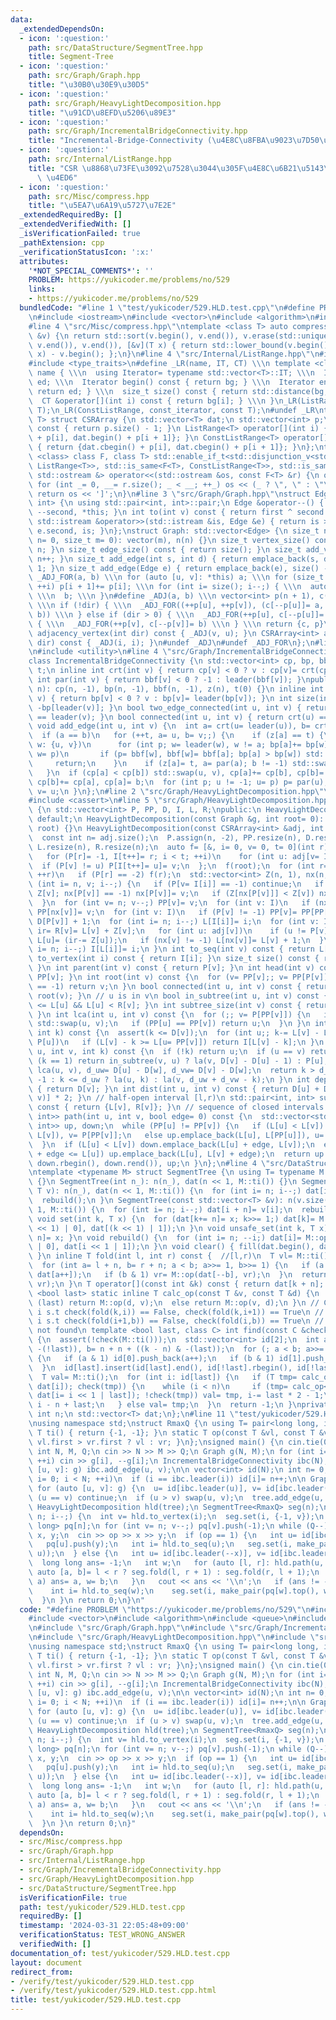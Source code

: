 ```yaml
---
data:
  _extendedDependsOn:
  - icon: ':question:'
    path: src/DataStructure/SegmentTree.hpp
    title: Segment-Tree
  - icon: ':question:'
    path: src/Graph/Graph.hpp
    title: "\u30B0\u30E9\u30D5"
  - icon: ':question:'
    path: src/Graph/HeavyLightDecomposition.hpp
    title: "\u91CD\u8EFD\u5206\u89E3"
  - icon: ':question:'
    path: src/Graph/IncrementalBridgeConnectivity.hpp
    title: "Incremental-Bridge-Connectivity (\u4E8C\u8FBA\u9023\u7D50\u6210\u5206)"
  - icon: ':question:'
    path: src/Internal/ListRange.hpp
    title: "CSR \u8868\u73FE\u3092\u7528\u3044\u305F\u4E8C\u6B21\u5143\u914D\u5217\
      \ \u4ED6"
  - icon: ':question:'
    path: src/Misc/compress.hpp
    title: "\u5EA7\u6A19\u5727\u7E2E"
  _extendedRequiredBy: []
  _extendedVerifiedWith: []
  _isVerificationFailed: true
  _pathExtension: cpp
  _verificationStatusIcon: ':x:'
  attributes:
    '*NOT_SPECIAL_COMMENTS*': ''
    PROBLEM: https://yukicoder.me/problems/no/529
    links:
    - https://yukicoder.me/problems/no/529
  bundledCode: "#line 1 \"test/yukicoder/529.HLD.test.cpp\"\n#define PROBLEM \"https://yukicoder.me/problems/no/529\"\
    \n#include <iostream>\n#include <vector>\n#include <algorithm>\n#include <queue>\n\
    #line 4 \"src/Misc/compress.hpp\"\ntemplate <class T> auto compress(std::vector<T>\
    \ &v) {\n return std::sort(v.begin(), v.end()), v.erase(std::unique(v.begin(),\
    \ v.end()), v.end()), [&v](T x) { return std::lower_bound(v.begin(), v.end(),\
    \ x) - v.begin(); };\n}\n#line 4 \"src/Internal/ListRange.hpp\"\n#include <iterator>\n\
    #include <type_traits>\n#define _LR(name, IT, CT) \\\n template <class T> struct\
    \ name { \\\n  using Iterator= typename std::vector<T>::IT; \\\n  Iterator bg,\
    \ ed; \\\n  Iterator begin() const { return bg; } \\\n  Iterator end() const {\
    \ return ed; } \\\n  size_t size() const { return std::distance(bg, ed); } \\\n\
    \  CT &operator[](int i) const { return bg[i]; } \\\n }\n_LR(ListRange, iterator,\
    \ T);\n_LR(ConstListRange, const_iterator, const T);\n#undef _LR\ntemplate <class\
    \ T> struct CSRArray {\n std::vector<T> dat;\n std::vector<int> p;\n size_t size()\
    \ const { return p.size() - 1; }\n ListRange<T> operator[](int i) { return {dat.begin()\
    \ + p[i], dat.begin() + p[i + 1]}; }\n ConstListRange<T> operator[](int i) const\
    \ { return {dat.cbegin() + p[i], dat.cbegin() + p[i + 1]}; }\n};\ntemplate <template\
    \ <class> class F, class T> std::enable_if_t<std::disjunction_v<std::is_same<F<T>,\
    \ ListRange<T>>, std::is_same<F<T>, ConstListRange<T>>, std::is_same<F<T>, CSRArray<T>>>,\
    \ std::ostream &> operator<<(std::ostream &os, const F<T> &r) {\n os << '[';\n\
    \ for (int _= 0, __= r.size(); _ < __; ++_) os << (_ ? \", \" : \"\") << r[_];\n\
    \ return os << ']';\n}\n#line 3 \"src/Graph/Graph.hpp\"\nstruct Edge: std::pair<int,\
    \ int> {\n using std::pair<int, int>::pair;\n Edge &operator--() { return --first,\
    \ --second, *this; }\n int to(int v) const { return first ^ second ^ v; }\n friend\
    \ std::istream &operator>>(std::istream &is, Edge &e) { return is >> e.first >>\
    \ e.second, is; }\n};\nstruct Graph: std::vector<Edge> {\n size_t n;\n Graph(size_t\
    \ n= 0, size_t m= 0): vector(m), n(n) {}\n size_t vertex_size() const { return\
    \ n; }\n size_t edge_size() const { return size(); }\n size_t add_vertex() { return\
    \ n++; }\n size_t add_edge(int s, int d) { return emplace_back(s, d), size() -\
    \ 1; }\n size_t add_edge(Edge e) { return emplace_back(e), size() - 1; }\n#define\
    \ _ADJ_FOR(a, b) \\\n for (auto [u, v]: *this) a; \\\n for (size_t i= 0; i < n;\
    \ ++i) p[i + 1]+= p[i]; \\\n for (int i= size(); i--;) { \\\n  auto [u, v]= (*this)[i];\
    \ \\\n  b; \\\n }\n#define _ADJ(a, b) \\\n vector<int> p(n + 1), c(size() << !dir);\
    \ \\\n if (!dir) { \\\n  _ADJ_FOR((++p[u], ++p[v]), (c[--p[u]]= a, c[--p[v]]=\
    \ b)) \\\n } else if (dir > 0) { \\\n  _ADJ_FOR(++p[u], c[--p[u]]= a) \\\n } else\
    \ { \\\n  _ADJ_FOR(++p[v], c[--p[v]]= b) \\\n } \\\n return {c, p}\n CSRArray<int>\
    \ adjacency_vertex(int dir) const { _ADJ(v, u); }\n CSRArray<int> adjacency_edge(int\
    \ dir) const { _ADJ(i, i); }\n#undef _ADJ\n#undef _ADJ_FOR\n};\n#line 2 \"src/Graph/IncrementalBridgeConnectivity.hpp\"\
    \n#include <utility>\n#line 4 \"src/Graph/IncrementalBridgeConnectivity.hpp\"\n\
    class IncrementalBridgeConnectivity {\n std::vector<int> cp, bp, bbf, z;\n int\
    \ t;\n inline int crt(int v) { return cp[v] < 0 ? v : cp[v]= crt(cp[v]); }\n inline\
    \ int par(int v) { return bbf[v] < 0 ? -1 : leader(bbf[v]); }\npublic:\n IncrementalBridgeConnectivity(int\
    \ n): cp(n, -1), bp(n, -1), bbf(n, -1), z(n), t(0) {}\n inline int leader(int\
    \ v) { return bp[v] < 0 ? v : bp[v]= leader(bp[v]); }\n int size(int v) { return\
    \ -bp[leader(v)]; }\n bool two_edge_connected(int u, int v) { return leader(u)\
    \ == leader(v); }\n bool connected(int u, int v) { return crt(u) == crt(v); }\n\
    \ void add_edge(int u, int v) {\n  int a= crt(u= leader(u)), b= crt(v= leader(v));\n\
    \  if (a == b)\n   for (++t, a= u, b= v;;) {\n    if (z[a] == t) {\n     for (int\
    \ w: {u, v})\n      for (int p; w= leader(w), w != a; bp[a]+= bp[w], bp[w]= a,\
    \ w= p)\n       if (p= bbf[w], bbf[w]= bbf[a]; bp[a] > bp[w]) std::swap(w, a);\n\
    \     return;\n    }\n    if (z[a]= t, a= par(a); b != -1) std::swap(a, b);\n\
    \   }\n  if (cp[a] < cp[b]) std::swap(u, v), cp[a]+= cp[b], cp[b]= a;\n  else\
    \ cp[b]+= cp[a], cp[a]= b;\n  for (int p; u != -1; u= p) p= par(u), bbf[u]= v,\
    \ v= u;\n }\n};\n#line 2 \"src/Graph/HeavyLightDecomposition.hpp\"\n#include <array>\n\
    #include <cassert>\n#line 5 \"src/Graph/HeavyLightDecomposition.hpp\"\nclass HeavyLightDecomposition\
    \ {\n std::vector<int> P, PP, D, I, L, R;\npublic:\n HeavyLightDecomposition()=\
    \ default;\n HeavyLightDecomposition(const Graph &g, int root= 0): HeavyLightDecomposition(g.adjacency_vertex(0),\
    \ root) {}\n HeavyLightDecomposition(const CSRArray<int> &adj, int root= 0) {\n\
    \  const int n= adj.size();\n  P.assign(n, -2), PP.resize(n), D.resize(n), I.resize(n),\
    \ L.resize(n), R.resize(n);\n  auto f= [&, i= 0, v= 0, t= 0](int r) mutable {\n\
    \   for (P[r]= -1, I[t++]= r; i < t; ++i)\n    for (int u: adj[v= I[i]])\n   \
    \  if (P[v] != u) P[I[t++]= u]= v;\n  };\n  f(root);\n  for (int r= 0; r < n;\
    \ ++r)\n   if (P[r] == -2) f(r);\n  std::vector<int> Z(n, 1), nx(n, -1);\n  for\
    \ (int i= n, v; i--;) {\n   if (P[v= I[i]] == -1) continue;\n   if (Z[P[v]]+=\
    \ Z[v]; nx[P[v]] == -1) nx[P[v]]= v;\n   if (Z[nx[P[v]]] < Z[v]) nx[P[v]]= v;\n\
    \  }\n  for (int v= n; v--;) PP[v]= v;\n  for (int v: I)\n   if (nx[v] != -1)\
    \ PP[nx[v]]= v;\n  for (int v: I)\n   if (P[v] != -1) PP[v]= PP[PP[v]], D[v]=\
    \ D[P[v]] + 1;\n  for (int i= n; i--;) L[I[i]]= i;\n  for (int v: I) {\n   int\
    \ ir= R[v]= L[v] + Z[v];\n   for (int u: adj[v])\n    if (u != P[v] && u != nx[v])\
    \ L[u]= (ir-= Z[u]);\n   if (nx[v] != -1) L[nx[v]]= L[v] + 1;\n  }\n  for (int\
    \ i= n; i--;) I[L[i]]= i;\n }\n int to_seq(int v) const { return L[v]; }\n int\
    \ to_vertex(int i) const { return I[i]; }\n size_t size() const { return P.size();\
    \ }\n int parent(int v) const { return P[v]; }\n int head(int v) const { return\
    \ PP[v]; }\n int root(int v) const {\n  for (v= PP[v];; v= PP[P[v]])\n   if (P[v]\
    \ == -1) return v;\n }\n bool connected(int u, int v) const { return root(u) ==\
    \ root(v); }\n // u is in v\n bool in_subtree(int u, int v) const { return L[v]\
    \ <= L[u] && L[u] < R[v]; }\n int subtree_size(int v) const { return R[v] - L[v];\
    \ }\n int lca(int u, int v) const {\n  for (;; v= P[PP[v]]) {\n   if (L[u] > L[v])\
    \ std::swap(u, v);\n   if (PP[u] == PP[v]) return u;\n  }\n }\n int la(int v,\
    \ int k) const {\n  assert(k <= D[v]);\n  for (int u;; k-= L[v] - L[u] + 1, v=\
    \ P[u])\n   if (L[v] - k >= L[u= PP[v]]) return I[L[v] - k];\n }\n int jump(int\
    \ u, int v, int k) const {\n  if (!k) return u;\n  if (u == v) return -1;\n  if\
    \ (k == 1) return in_subtree(v, u) ? la(v, D[v] - D[u] - 1) : P[u];\n  int w=\
    \ lca(u, v), d_uw= D[u] - D[w], d_vw= D[v] - D[w];\n  return k > d_uw + d_vw ?\
    \ -1 : k <= d_uw ? la(u, k) : la(v, d_uw + d_vw - k);\n }\n int depth(int v) const\
    \ { return D[v]; }\n int dist(int u, int v) const { return D[u] + D[v] - D[lca(u,\
    \ v)] * 2; }\n // half-open interval [l,r)\n std::pair<int, int> subtree(int v)\
    \ const { return {L[v], R[v]}; }\n // sequence of closed intervals [l,r]\n std::vector<std::pair<int,\
    \ int>> path(int u, int v, bool edge= 0) const {\n  std::vector<std::pair<int,\
    \ int>> up, down;\n  while (PP[u] != PP[v]) {\n   if (L[u] < L[v]) down.emplace_back(L[PP[v]],\
    \ L[v]), v= P[PP[v]];\n   else up.emplace_back(L[u], L[PP[u]]), u= P[PP[u]];\n\
    \  }\n  if (L[u] < L[v]) down.emplace_back(L[u] + edge, L[v]);\n  else if (L[v]\
    \ + edge <= L[u]) up.emplace_back(L[u], L[v] + edge);\n  return up.insert(up.end(),\
    \ down.rbegin(), down.rend()), up;\n }\n};\n#line 4 \"src/DataStructure/SegmentTree.hpp\"\
    \ntemplate <typename M> struct SegmentTree {\n using T= typename M::T;\n SegmentTree()\
    \ {}\n SegmentTree(int n_): n(n_), dat(n << 1, M::ti()) {}\n SegmentTree(int n_,\
    \ T v): n(n_), dat(n << 1, M::ti()) {\n  for (int i= n; i--;) dat[i + n]= v;\n\
    \  rebuild();\n }\n SegmentTree(const std::vector<T> &v): n(v.size()), dat(n <<\
    \ 1, M::ti()) {\n  for (int i= n; i--;) dat[i + n]= v[i];\n  rebuild();\n }\n\
    \ void set(int k, T x) {\n  for (dat[k+= n]= x; k>>= 1;) dat[k]= M::op(dat[(k\
    \ << 1) | 0], dat[(k << 1) | 1]);\n }\n void unsafe_set(int k, T x) { dat[k +\
    \ n]= x; }\n void rebuild() {\n  for (int i= n; --i;) dat[i]= M::op(dat[i << 1\
    \ | 0], dat[i << 1 | 1]);\n }\n void clear() { fill(dat.begin(), dat.end(), M::ti());\
    \ }\n inline T fold(int l, int r) const {  //[l,r)\n  T vl= M::ti(), vr= M::ti();\n\
    \  for (int a= l + n, b= r + n; a < b; a>>= 1, b>>= 1) {\n   if (a & 1) vl= M::op(vl,\
    \ dat[a++]);\n   if (b & 1) vr= M::op(dat[--b], vr);\n  }\n  return M::op(vl,\
    \ vr);\n }\n T operator[](const int &k) const { return dat[k + n]; }\n template\
    \ <bool last> static inline T calc_op(const T &v, const T &d) {\n  if constexpr\
    \ (last) return M::op(d, v);\n  else return M::op(v, d);\n }\n // Case 0. find\
    \ i s.t check(fold(k,i)) == False, check(fold(k,i+1)) == True\n // Case 1. find\
    \ i s.t check(fold(i+1,b)) == False, check(fold(i,b)) == True\n // return -1 if\
    \ not found\n template <bool last, class C> int find(const C &check, int k) const\
    \ {\n  assert(!check(M::ti()));\n  std::vector<int> id[2];\n  int a= n + (k &\
    \ -(!last)), b= n + n + ((k - n) & -(last));\n  for (; a < b; a>>= 1, b>>= 1)\
    \ {\n   if (a & 1) id[0].push_back(a++);\n   if (b & 1) id[1].push_back(--b);\n\
    \  }\n  id[last].insert(id[last].end(), id[!last].rbegin(), id[!last].rend());\n\
    \  T val= M::ti();\n  for (int i: id[last]) {\n   if (T tmp= calc_op<last>(val,\
    \ dat[i]); check(tmp)) {\n    while (i < n)\n     if (tmp= calc_op<last>(val,\
    \ dat[i= i << 1 | last]); !check(tmp)) val= tmp, i-= last * 2 - 1;\n    return\
    \ i - n + last;\n   } else val= tmp;\n  }\n  return -1;\n }\nprivate:\n const\
    \ int n;\n std::vector<T> dat;\n};\n#line 11 \"test/yukicoder/529.HLD.test.cpp\"\
    \nusing namespace std;\nstruct RmaxQ {\n using T= pair<long long, int>;\n static\
    \ T ti() { return {-1, -1}; }\n static T op(const T &vl, const T &vr) { return\
    \ vl.first > vr.first ? vl : vr; }\n};\nsigned main() {\n cin.tie(0);\n ios::sync_with_stdio(0);\n\
    \ int N, M, Q;\n cin >> N >> M >> Q;\n Graph g(N, M);\n for (int i= 0; i < M;\
    \ ++i) cin >> g[i], --g[i];\n IncrementalBridgeConnectivity ibc(N);\n for (auto\
    \ [u, v]: g) ibc.add_edge(u, v);\n\n vector<int> id(N);\n int n= 0;\n for (int\
    \ i= 0; i < N; ++i)\n  if (i == ibc.leader(i)) id[i]= n++;\n\n Graph tree(n);\n\
    \ for (auto [u, v]: g) {\n  u= id[ibc.leader(u)], v= id[ibc.leader(v)];\n  if\
    \ (u == v) continue;\n  if (u > v) swap(u, v);\n  tree.add_edge(u, v);\n }\n compress(tree);\n\
    \ HeavyLightDecomposition hld(tree);\n SegmentTree<RmaxQ> seg(n);\n for (int i=\
    \ n; i--;) {\n  int v= hld.to_vertex(i);\n  seg.set(i, {-1, v});\n }\n\n priority_queue<long\
    \ long> pq[n];\n for (int v= n; v--;) pq[v].push(-1);\n while (Q--) {\n  int op,\
    \ x, y;\n  cin >> op >> x >> y;\n  if (op == 1) {\n   int u= id[ibc.leader(--x)];\n\
    \   pq[u].push(y);\n   int i= hld.to_seq(u);\n   seg.set(i, make_pair(pq[u].top(),\
    \ u));\n  } else {\n   int u= id[ibc.leader(--x)], v= id[ibc.leader(--y)];\n \
    \  long long ans= -1;\n   int w;\n   for (auto [l, r]: hld.path(u, v)) {\n   \
    \ auto [a, b]= l < r ? seg.fold(l, r + 1) : seg.fold(r, l + 1);\n    if (ans <\
    \ a) ans= a, w= b;\n   }\n   cout << ans << '\\n';\n   if (ans != -1) {\n    pq[w].pop();\n\
    \    int i= hld.to_seq(w);\n    seg.set(i, make_pair(pq[w].top(), w));\n   }\n\
    \  }\n }\n return 0;\n}\n"
  code: "#define PROBLEM \"https://yukicoder.me/problems/no/529\"\n#include <iostream>\n\
    #include <vector>\n#include <algorithm>\n#include <queue>\n#include \"src/Misc/compress.hpp\"\
    \n#include \"src/Graph/Graph.hpp\"\n#include \"src/Graph/IncrementalBridgeConnectivity.hpp\"\
    \n#include \"src/Graph/HeavyLightDecomposition.hpp\"\n#include \"src/DataStructure/SegmentTree.hpp\"\
    \nusing namespace std;\nstruct RmaxQ {\n using T= pair<long long, int>;\n static\
    \ T ti() { return {-1, -1}; }\n static T op(const T &vl, const T &vr) { return\
    \ vl.first > vr.first ? vl : vr; }\n};\nsigned main() {\n cin.tie(0);\n ios::sync_with_stdio(0);\n\
    \ int N, M, Q;\n cin >> N >> M >> Q;\n Graph g(N, M);\n for (int i= 0; i < M;\
    \ ++i) cin >> g[i], --g[i];\n IncrementalBridgeConnectivity ibc(N);\n for (auto\
    \ [u, v]: g) ibc.add_edge(u, v);\n\n vector<int> id(N);\n int n= 0;\n for (int\
    \ i= 0; i < N; ++i)\n  if (i == ibc.leader(i)) id[i]= n++;\n\n Graph tree(n);\n\
    \ for (auto [u, v]: g) {\n  u= id[ibc.leader(u)], v= id[ibc.leader(v)];\n  if\
    \ (u == v) continue;\n  if (u > v) swap(u, v);\n  tree.add_edge(u, v);\n }\n compress(tree);\n\
    \ HeavyLightDecomposition hld(tree);\n SegmentTree<RmaxQ> seg(n);\n for (int i=\
    \ n; i--;) {\n  int v= hld.to_vertex(i);\n  seg.set(i, {-1, v});\n }\n\n priority_queue<long\
    \ long> pq[n];\n for (int v= n; v--;) pq[v].push(-1);\n while (Q--) {\n  int op,\
    \ x, y;\n  cin >> op >> x >> y;\n  if (op == 1) {\n   int u= id[ibc.leader(--x)];\n\
    \   pq[u].push(y);\n   int i= hld.to_seq(u);\n   seg.set(i, make_pair(pq[u].top(),\
    \ u));\n  } else {\n   int u= id[ibc.leader(--x)], v= id[ibc.leader(--y)];\n \
    \  long long ans= -1;\n   int w;\n   for (auto [l, r]: hld.path(u, v)) {\n   \
    \ auto [a, b]= l < r ? seg.fold(l, r + 1) : seg.fold(r, l + 1);\n    if (ans <\
    \ a) ans= a, w= b;\n   }\n   cout << ans << '\\n';\n   if (ans != -1) {\n    pq[w].pop();\n\
    \    int i= hld.to_seq(w);\n    seg.set(i, make_pair(pq[w].top(), w));\n   }\n\
    \  }\n }\n return 0;\n}"
  dependsOn:
  - src/Misc/compress.hpp
  - src/Graph/Graph.hpp
  - src/Internal/ListRange.hpp
  - src/Graph/IncrementalBridgeConnectivity.hpp
  - src/Graph/HeavyLightDecomposition.hpp
  - src/DataStructure/SegmentTree.hpp
  isVerificationFile: true
  path: test/yukicoder/529.HLD.test.cpp
  requiredBy: []
  timestamp: '2024-03-31 22:05:48+09:00'
  verificationStatus: TEST_WRONG_ANSWER
  verifiedWith: []
documentation_of: test/yukicoder/529.HLD.test.cpp
layout: document
redirect_from:
- /verify/test/yukicoder/529.HLD.test.cpp
- /verify/test/yukicoder/529.HLD.test.cpp.html
title: test/yukicoder/529.HLD.test.cpp
---
```

